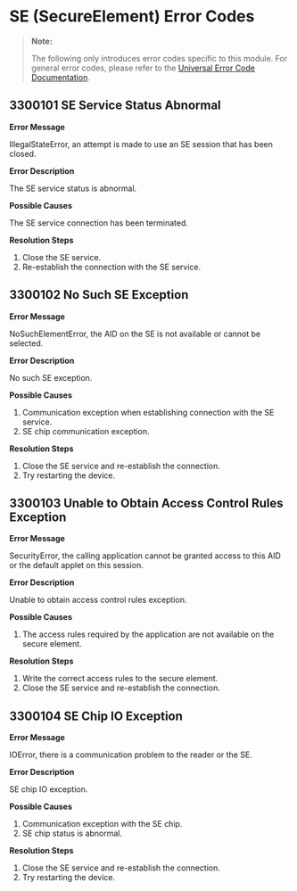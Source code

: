 # SE (SecureElement) Error Codes

> **Note:**
>
> The following only introduces error codes specific to this module. For general error codes, please refer to the [Universal Error Code Documentation](../cj-errorcode-universal.md).

## 3300101 SE Service Status Abnormal

**Error Message**

IllegalStateError, an attempt is made to use an SE session that has been closed.

**Error Description**

The SE service status is abnormal.

**Possible Causes**

The SE service connection has been terminated.

**Resolution Steps**

1. Close the SE service.
2. Re-establish the connection with the SE service.

## 3300102 No Such SE Exception

**Error Message**

NoSuchElementError, the AID on the SE is not available or cannot be selected.

**Error Description**

No such SE exception.

**Possible Causes**

1. Communication exception when establishing connection with the SE service.
2. SE chip communication exception.

**Resolution Steps**

1. Close the SE service and re-establish the connection.
2. Try restarting the device.

## 3300103 Unable to Obtain Access Control Rules Exception

**Error Message**

SecurityError, the calling application cannot be granted access to this AID or the default applet on this session.

**Error Description**

Unable to obtain access control rules exception.

**Possible Causes**

1. The access rules required by the application are not available on the secure element.

**Resolution Steps**

1. Write the correct access rules to the secure element.
2. Close the SE service and re-establish the connection.

## 3300104 SE Chip IO Exception

**Error Message**

IOError, there is a communication problem to the reader or the SE.

**Error Description**

SE chip IO exception.

**Possible Causes**

1. Communication exception with the SE chip.
2. SE chip status is abnormal.

**Resolution Steps**

1. Close the SE service and re-establish the connection.
2. Try restarting the device.